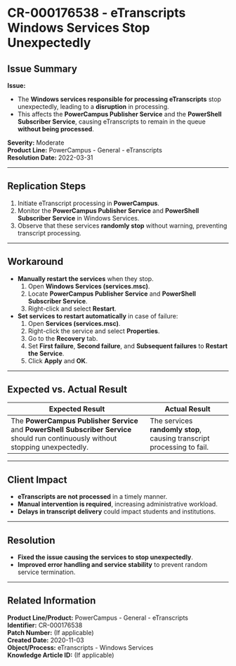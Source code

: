 # CR-000176538 - eTranscripts Windows Services Stop Unexpectedly  

## **Issue Summary**  
**Issue:**  
- The **Windows services responsible for processing eTranscripts** stop unexpectedly, leading to a **disruption** in processing.  
- This affects the **PowerCampus Publisher Service** and the **PowerShell Subscriber Service**, causing eTranscripts to remain in the queue **without being processed**.  

**Severity:** Moderate  
**Product Line:** PowerCampus - General - eTranscripts  
**Resolution Date:** 2022-03-31  

---

## **Replication Steps**  
1. Initiate eTranscript processing in **PowerCampus**.  
2. Monitor the **PowerCampus Publisher Service** and **PowerShell Subscriber Service** in Windows Services.  
3. Observe that these services **randomly stop** without warning, preventing transcript processing.  

---

## **Workaround**  
- **Manually restart the services** when they stop.  
  1. Open **Windows Services (services.msc)**.  
  2. Locate **PowerCampus Publisher Service** and **PowerShell Subscriber Service**.  
  3. Right-click and select **Restart**.  
- **Set services to restart automatically** in case of failure:  
  1. Open **Services (services.msc)**.  
  2. Right-click the service and select **Properties**.  
  3. Go to the **Recovery** tab.  
  4. Set **First failure**, **Second failure**, and **Subsequent failures** to **Restart the Service**.  
  5. Click **Apply** and **OK**.  

---

## **Expected vs. Actual Result**  
| **Expected Result** | **Actual Result** |
|--------------------|------------------|
| The **PowerCampus Publisher Service** and **PowerShell Subscriber Service** should run continuously without stopping unexpectedly. | The services **randomly stop**, causing transcript processing to fail. |

---

## **Client Impact**  
- **eTranscripts are not processed** in a timely manner.  
- **Manual intervention is required**, increasing administrative workload.  
- **Delays in transcript delivery** could impact students and institutions.  

---

## **Resolution**  
- **Fixed the issue causing the services to stop unexpectedly**.  
- **Improved error handling and service stability** to prevent random service termination.  

---

## **Related Information**  
**Product Line/Product:** PowerCampus - General - eTranscripts  
**Identifier:** CR-000176538  
**Patch Number:** (If applicable)  
**Created Date:** 2020-11-03  
**Object/Process:** eTranscripts - Windows Services  
**Knowledge Article ID:** (If applicable)  
